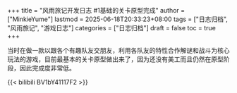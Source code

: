 +++
title = "风雨旅记开发日志 #1基础的关卡原型完成"
author = ["MinkieYume"]
lastmod = 2025-06-18T20:33:23+08:00
tags = ["日志归档", "风雨旅记", "游戏日志"]
categories = ["日志归档"]
draft = false
toc = true
+++

当时在做一款以跟各个有趣队友交朋友，利用各队友的特性合作解谜和战斗为核心玩法的游戏，目前最基本的关卡原型做出来了，因为还没有美工而且仍然在原型阶段，因此完成度非常低。

{{< bilibili BV1bY41117F2 >}}
